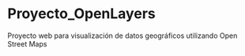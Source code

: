 # Proyecto_OpenLayers
Proyecto web para visualización de datos geográficos utilizando Open Street Maps
